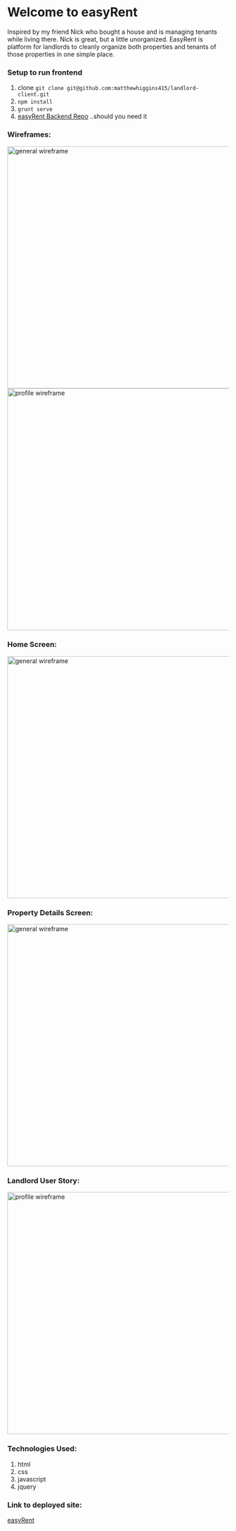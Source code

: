 # Welcome to easyRent

Inspired by my friend Nick who bought a house and is managing tenants while living there. Nick is great, but a little unorganized. EasyRent is platform for landlords to cleanly organize both properties and tenants of those properties in one simple place.

### Setup to run frontend 
1. clone ``` git clone git@github.com:matthewhiggins415/landlord-client.git ```
2. ``` npm install ```
3. ``` grunt serve ```
4. [easyRent Backend Repo](https://github.com/matthewhiggins415/tenant-organizer-fullstack) ..should you need it


### Wireframes:
<img src="https://user-images.githubusercontent.com/67120920/159135751-a0914eca-033b-42fc-9b75-212c41a5504b.jpg" alt="general wireframe" style="width:550px; height:auto; margin:0 auto;"/>
<img src="https://user-images.githubusercontent.com/67120920/159135912-6a0c62ba-1607-44e2-9f2c-840ad97c4cc6.jpg" alt="profile wireframe" style="width:550px; height:auto; margin:0 auto;"/>

### Home Screen: 
<img src="https://user-images.githubusercontent.com/67120920/159139123-b5b576f4-addd-45a3-8223-bbde5cdc5e0d.png" alt="general wireframe" style="width:550px; height:auto; margin:0 auto;"/>

### Property Details Screen: 
<img src="https://user-images.githubusercontent.com/67120920/159139124-d0b4bfd5-dbf2-49e4-83d2-439069c76908.png" alt="general wireframe" style="width:550px; height:auto; margin:0 auto;"/>

### Landlord User Story:
<img src="https://user-images.githubusercontent.com/67120920/159135911-edeb34e5-64e1-4b1b-ae7f-e7f01f8eb59e.jpg" alt="profile wireframe" style="width:550px; height:auto; margin:0 auto;"/>

### Technologies Used:
1. html
2. css
3. javascript
4. jquery

### Link to deployed site:
[easyRent](https://matthewhiggins415.github.io/landlord-client/) 
